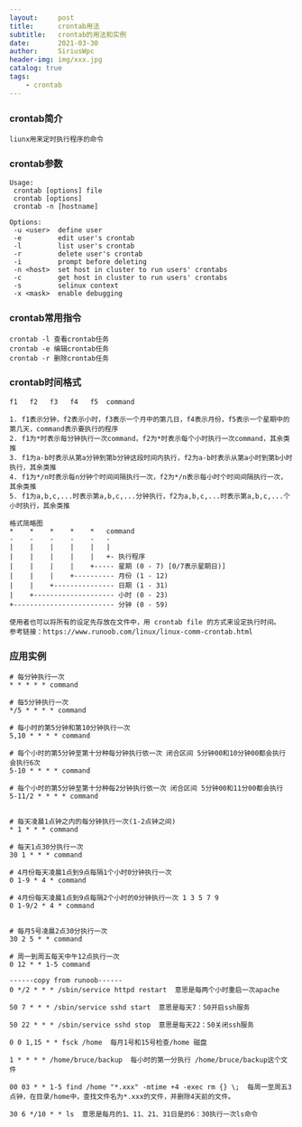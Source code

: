 ```yaml
---
layout:     post
title:      crontab用法
subtitle:   crontab的用法和实例
date:       2021-03-30
author:     SiriusWpc
header-img: img/xxx.jpg
catalog: true
tags:
    - crontab
---
```


### crontab简介
    liunx用来定时执行程序的命令

### crontab参数
    Usage:
     crontab [options] file
     crontab [options]
     crontab -n [hostname]
    
    Options:
     -u <user>  define user
     -e         edit user's crontab
     -l         list user's crontab
     -r         delete user's crontab
     -i         prompt before deleting
     -n <host>  set host in cluster to run users' crontabs
     -c         get host in cluster to run users' crontabs
     -s         selinux context
     -x <mask>  enable debugging

### crontab常用指令
    crontab -l 查看crontab任务
    crontab -e 编辑crontab任务
    crontab -r 删除crontab任务

### crontab时间格式 
    
    f1   f2   f3   f4   f5  command
    
    1. f1表示分钟，f2表示小时，f3表示一个月中的第几日，f4表示月份，f5表示一个星期中的第几天，command表示要执行的程序
    2. f1为*时表示每分钟执行一次command，f2为*时表示每个小时执行一次command，其余类推
    3. f1为a-b时表示从第a分钟到第b分钟这段时间内执行，f2为a-b时表示从第a小时到第b小时执行，其余类推
    4. f1为*/n时表示每n分钟个时间间隔执行一次，f2为*/n表示每小时个时间间隔执行一次，其余类推
    5. f1为a,b,c,...时表示第a,b,c,...分钟执行，f2为a,b,c,...时表示第a,b,c,...个小时执行，其余类推
    
    格式简略图
    *    *    *    *    *   command
    -    -    -    -    -   -
    |    |    |    |    |   |
    |    |    |    |    |   +- 执行程序
    |    |    |    |    +----- 星期 (0 - 7) [0/7表示星期日)]
    |    |    |    +---------- 月份 (1 - 12) 
    |    |    +--------------- 日期 (1 - 31)
    |    +-------------------- 小时 (0 - 23)
    +------------------------- 分钟 (0 - 59)
    
    使用者也可以将所有的设定先存放在文件中，用 crontab file 的方式来设定执行时间。
    参考链接：https://www.runoob.com/linux/linux-comm-crontab.html

### 应用实例
    # 每分钟执行一次
    * * * * * command
    
    # 每5分钟执行一次
    */5 * * * * command
    
    # 每小时的第5分钟和第10分钟执行一次
    5,10 * * * * command
    
    # 每个小时的第5分钟至第十分种每分钟执行依一次 闭合区间 5分钟00和10分钟00都会执行 会执行6次   
    5-10 * * * * command
    
    # 每个小时的第5分钟至第十分种每2分钟执行依一次 闭合区间 5分钟00和11分00都会执行
    5-11/2 * * * * command
    
    
    # 每天凌晨1点钟之内的每分钟执行一次(1-2点钟之间)
    * 1 * * * command
    
    # 每天1点30分执行一次
    30 1 * * * command
    
    # 4月份每天凌晨1点到9点每隔1个小时0分钟执行一次
    0 1-9 * 4 * command
    
    # 4月份每天凌晨1点到9点每隔2个小时的0分钟执行一次 1 3 5 7 9
    0 1-9/2 * 4 * command
    
    
    # 每月5号凌晨2点30分执行一次
    30 2 5 * * command
    
    # 周一到周五每天中午12点执行一次
    0 12 * * 1-5 command
    
    ------copy from runoob------
    0 */2 * * * /sbin/service httpd restart  意思是每两个小时重启一次apache 
    
    50 7 * * * /sbin/service sshd start  意思是每天7：50开启ssh服务 
    
    50 22 * * * /sbin/service sshd stop  意思是每天22：50关闭ssh服务 
    
    0 0 1,15 * * fsck /home  每月1号和15号检查/home 磁盘 
    
    1 * * * * /home/bruce/backup  每小时的第一分执行 /home/bruce/backup这个文件 
    
    00 03 * * 1-5 find /home "*.xxx" -mtime +4 -exec rm {} \;  每周一至周五3点钟，在目录/home中，查找文件名为*.xxx的文件，并删除4天前的文件。
    
    30 6 */10 * * ls  意思是每月的1、11、21、31日是的6：30执行一次ls命令
    
    
    


